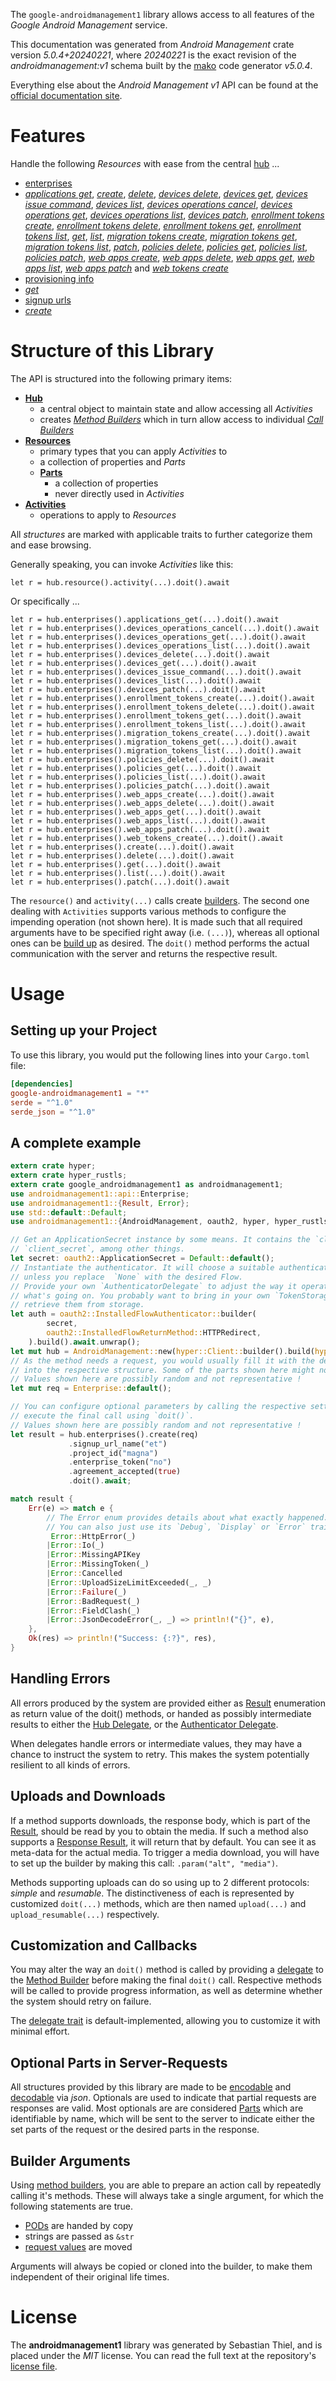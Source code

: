 <!---
DO NOT EDIT !
This file was generated automatically from 'src/generator/templates/api/README.md.mako'
DO NOT EDIT !
-->
The `google-androidmanagement1` library allows access to all features of the *Google Android Management* service.

This documentation was generated from *Android Management* crate version *5.0.4+20240221*, where *20240221* is the exact revision of the *androidmanagement:v1* schema built by the [mako](http://www.makotemplates.org/) code generator *v5.0.4*.

Everything else about the *Android Management* *v1* API can be found at the
[official documentation site](https://developers.google.com/android/management).
# Features

Handle the following *Resources* with ease from the central [hub](https://docs.rs/google-androidmanagement1/5.0.4+20240221/google_androidmanagement1/AndroidManagement) ... 

* [enterprises](https://docs.rs/google-androidmanagement1/5.0.4+20240221/google_androidmanagement1/api::Enterprise)
 * [*applications get*](https://docs.rs/google-androidmanagement1/5.0.4+20240221/google_androidmanagement1/api::EnterpriseApplicationGetCall), [*create*](https://docs.rs/google-androidmanagement1/5.0.4+20240221/google_androidmanagement1/api::EnterpriseCreateCall), [*delete*](https://docs.rs/google-androidmanagement1/5.0.4+20240221/google_androidmanagement1/api::EnterpriseDeleteCall), [*devices delete*](https://docs.rs/google-androidmanagement1/5.0.4+20240221/google_androidmanagement1/api::EnterpriseDeviceDeleteCall), [*devices get*](https://docs.rs/google-androidmanagement1/5.0.4+20240221/google_androidmanagement1/api::EnterpriseDeviceGetCall), [*devices issue command*](https://docs.rs/google-androidmanagement1/5.0.4+20240221/google_androidmanagement1/api::EnterpriseDeviceIssueCommandCall), [*devices list*](https://docs.rs/google-androidmanagement1/5.0.4+20240221/google_androidmanagement1/api::EnterpriseDeviceListCall), [*devices operations cancel*](https://docs.rs/google-androidmanagement1/5.0.4+20240221/google_androidmanagement1/api::EnterpriseDeviceOperationCancelCall), [*devices operations get*](https://docs.rs/google-androidmanagement1/5.0.4+20240221/google_androidmanagement1/api::EnterpriseDeviceOperationGetCall), [*devices operations list*](https://docs.rs/google-androidmanagement1/5.0.4+20240221/google_androidmanagement1/api::EnterpriseDeviceOperationListCall), [*devices patch*](https://docs.rs/google-androidmanagement1/5.0.4+20240221/google_androidmanagement1/api::EnterpriseDevicePatchCall), [*enrollment tokens create*](https://docs.rs/google-androidmanagement1/5.0.4+20240221/google_androidmanagement1/api::EnterpriseEnrollmentTokenCreateCall), [*enrollment tokens delete*](https://docs.rs/google-androidmanagement1/5.0.4+20240221/google_androidmanagement1/api::EnterpriseEnrollmentTokenDeleteCall), [*enrollment tokens get*](https://docs.rs/google-androidmanagement1/5.0.4+20240221/google_androidmanagement1/api::EnterpriseEnrollmentTokenGetCall), [*enrollment tokens list*](https://docs.rs/google-androidmanagement1/5.0.4+20240221/google_androidmanagement1/api::EnterpriseEnrollmentTokenListCall), [*get*](https://docs.rs/google-androidmanagement1/5.0.4+20240221/google_androidmanagement1/api::EnterpriseGetCall), [*list*](https://docs.rs/google-androidmanagement1/5.0.4+20240221/google_androidmanagement1/api::EnterpriseListCall), [*migration tokens create*](https://docs.rs/google-androidmanagement1/5.0.4+20240221/google_androidmanagement1/api::EnterpriseMigrationTokenCreateCall), [*migration tokens get*](https://docs.rs/google-androidmanagement1/5.0.4+20240221/google_androidmanagement1/api::EnterpriseMigrationTokenGetCall), [*migration tokens list*](https://docs.rs/google-androidmanagement1/5.0.4+20240221/google_androidmanagement1/api::EnterpriseMigrationTokenListCall), [*patch*](https://docs.rs/google-androidmanagement1/5.0.4+20240221/google_androidmanagement1/api::EnterprisePatchCall), [*policies delete*](https://docs.rs/google-androidmanagement1/5.0.4+20240221/google_androidmanagement1/api::EnterprisePolicyDeleteCall), [*policies get*](https://docs.rs/google-androidmanagement1/5.0.4+20240221/google_androidmanagement1/api::EnterprisePolicyGetCall), [*policies list*](https://docs.rs/google-androidmanagement1/5.0.4+20240221/google_androidmanagement1/api::EnterprisePolicyListCall), [*policies patch*](https://docs.rs/google-androidmanagement1/5.0.4+20240221/google_androidmanagement1/api::EnterprisePolicyPatchCall), [*web apps create*](https://docs.rs/google-androidmanagement1/5.0.4+20240221/google_androidmanagement1/api::EnterpriseWebAppCreateCall), [*web apps delete*](https://docs.rs/google-androidmanagement1/5.0.4+20240221/google_androidmanagement1/api::EnterpriseWebAppDeleteCall), [*web apps get*](https://docs.rs/google-androidmanagement1/5.0.4+20240221/google_androidmanagement1/api::EnterpriseWebAppGetCall), [*web apps list*](https://docs.rs/google-androidmanagement1/5.0.4+20240221/google_androidmanagement1/api::EnterpriseWebAppListCall), [*web apps patch*](https://docs.rs/google-androidmanagement1/5.0.4+20240221/google_androidmanagement1/api::EnterpriseWebAppPatchCall) and [*web tokens create*](https://docs.rs/google-androidmanagement1/5.0.4+20240221/google_androidmanagement1/api::EnterpriseWebTokenCreateCall)
* [provisioning info](https://docs.rs/google-androidmanagement1/5.0.4+20240221/google_androidmanagement1/api::ProvisioningInfo)
 * [*get*](https://docs.rs/google-androidmanagement1/5.0.4+20240221/google_androidmanagement1/api::ProvisioningInfoGetCall)
* [signup urls](https://docs.rs/google-androidmanagement1/5.0.4+20240221/google_androidmanagement1/api::SignupUrl)
 * [*create*](https://docs.rs/google-androidmanagement1/5.0.4+20240221/google_androidmanagement1/api::SignupUrlCreateCall)




# Structure of this Library

The API is structured into the following primary items:

* **[Hub](https://docs.rs/google-androidmanagement1/5.0.4+20240221/google_androidmanagement1/AndroidManagement)**
    * a central object to maintain state and allow accessing all *Activities*
    * creates [*Method Builders*](https://docs.rs/google-androidmanagement1/5.0.4+20240221/google_androidmanagement1/client::MethodsBuilder) which in turn
      allow access to individual [*Call Builders*](https://docs.rs/google-androidmanagement1/5.0.4+20240221/google_androidmanagement1/client::CallBuilder)
* **[Resources](https://docs.rs/google-androidmanagement1/5.0.4+20240221/google_androidmanagement1/client::Resource)**
    * primary types that you can apply *Activities* to
    * a collection of properties and *Parts*
    * **[Parts](https://docs.rs/google-androidmanagement1/5.0.4+20240221/google_androidmanagement1/client::Part)**
        * a collection of properties
        * never directly used in *Activities*
* **[Activities](https://docs.rs/google-androidmanagement1/5.0.4+20240221/google_androidmanagement1/client::CallBuilder)**
    * operations to apply to *Resources*

All *structures* are marked with applicable traits to further categorize them and ease browsing.

Generally speaking, you can invoke *Activities* like this:

```Rust,ignore
let r = hub.resource().activity(...).doit().await
```

Or specifically ...

```ignore
let r = hub.enterprises().applications_get(...).doit().await
let r = hub.enterprises().devices_operations_cancel(...).doit().await
let r = hub.enterprises().devices_operations_get(...).doit().await
let r = hub.enterprises().devices_operations_list(...).doit().await
let r = hub.enterprises().devices_delete(...).doit().await
let r = hub.enterprises().devices_get(...).doit().await
let r = hub.enterprises().devices_issue_command(...).doit().await
let r = hub.enterprises().devices_list(...).doit().await
let r = hub.enterprises().devices_patch(...).doit().await
let r = hub.enterprises().enrollment_tokens_create(...).doit().await
let r = hub.enterprises().enrollment_tokens_delete(...).doit().await
let r = hub.enterprises().enrollment_tokens_get(...).doit().await
let r = hub.enterprises().enrollment_tokens_list(...).doit().await
let r = hub.enterprises().migration_tokens_create(...).doit().await
let r = hub.enterprises().migration_tokens_get(...).doit().await
let r = hub.enterprises().migration_tokens_list(...).doit().await
let r = hub.enterprises().policies_delete(...).doit().await
let r = hub.enterprises().policies_get(...).doit().await
let r = hub.enterprises().policies_list(...).doit().await
let r = hub.enterprises().policies_patch(...).doit().await
let r = hub.enterprises().web_apps_create(...).doit().await
let r = hub.enterprises().web_apps_delete(...).doit().await
let r = hub.enterprises().web_apps_get(...).doit().await
let r = hub.enterprises().web_apps_list(...).doit().await
let r = hub.enterprises().web_apps_patch(...).doit().await
let r = hub.enterprises().web_tokens_create(...).doit().await
let r = hub.enterprises().create(...).doit().await
let r = hub.enterprises().delete(...).doit().await
let r = hub.enterprises().get(...).doit().await
let r = hub.enterprises().list(...).doit().await
let r = hub.enterprises().patch(...).doit().await
```

The `resource()` and `activity(...)` calls create [builders][builder-pattern]. The second one dealing with `Activities` 
supports various methods to configure the impending operation (not shown here). It is made such that all required arguments have to be 
specified right away (i.e. `(...)`), whereas all optional ones can be [build up][builder-pattern] as desired.
The `doit()` method performs the actual communication with the server and returns the respective result.

# Usage

## Setting up your Project

To use this library, you would put the following lines into your `Cargo.toml` file:

```toml
[dependencies]
google-androidmanagement1 = "*"
serde = "^1.0"
serde_json = "^1.0"
```

## A complete example

```Rust
extern crate hyper;
extern crate hyper_rustls;
extern crate google_androidmanagement1 as androidmanagement1;
use androidmanagement1::api::Enterprise;
use androidmanagement1::{Result, Error};
use std::default::Default;
use androidmanagement1::{AndroidManagement, oauth2, hyper, hyper_rustls, chrono, FieldMask};

// Get an ApplicationSecret instance by some means. It contains the `client_id` and 
// `client_secret`, among other things.
let secret: oauth2::ApplicationSecret = Default::default();
// Instantiate the authenticator. It will choose a suitable authentication flow for you, 
// unless you replace  `None` with the desired Flow.
// Provide your own `AuthenticatorDelegate` to adjust the way it operates and get feedback about 
// what's going on. You probably want to bring in your own `TokenStorage` to persist tokens and
// retrieve them from storage.
let auth = oauth2::InstalledFlowAuthenticator::builder(
        secret,
        oauth2::InstalledFlowReturnMethod::HTTPRedirect,
    ).build().await.unwrap();
let mut hub = AndroidManagement::new(hyper::Client::builder().build(hyper_rustls::HttpsConnectorBuilder::new().with_native_roots().https_or_http().enable_http1().build()), auth);
// As the method needs a request, you would usually fill it with the desired information
// into the respective structure. Some of the parts shown here might not be applicable !
// Values shown here are possibly random and not representative !
let mut req = Enterprise::default();

// You can configure optional parameters by calling the respective setters at will, and
// execute the final call using `doit()`.
// Values shown here are possibly random and not representative !
let result = hub.enterprises().create(req)
             .signup_url_name("et")
             .project_id("magna")
             .enterprise_token("no")
             .agreement_accepted(true)
             .doit().await;

match result {
    Err(e) => match e {
        // The Error enum provides details about what exactly happened.
        // You can also just use its `Debug`, `Display` or `Error` traits
         Error::HttpError(_)
        |Error::Io(_)
        |Error::MissingAPIKey
        |Error::MissingToken(_)
        |Error::Cancelled
        |Error::UploadSizeLimitExceeded(_, _)
        |Error::Failure(_)
        |Error::BadRequest(_)
        |Error::FieldClash(_)
        |Error::JsonDecodeError(_, _) => println!("{}", e),
    },
    Ok(res) => println!("Success: {:?}", res),
}

```
## Handling Errors

All errors produced by the system are provided either as [Result](https://docs.rs/google-androidmanagement1/5.0.4+20240221/google_androidmanagement1/client::Result) enumeration as return value of
the doit() methods, or handed as possibly intermediate results to either the 
[Hub Delegate](https://docs.rs/google-androidmanagement1/5.0.4+20240221/google_androidmanagement1/client::Delegate), or the [Authenticator Delegate](https://docs.rs/yup-oauth2/*/yup_oauth2/trait.AuthenticatorDelegate.html).

When delegates handle errors or intermediate values, they may have a chance to instruct the system to retry. This 
makes the system potentially resilient to all kinds of errors.

## Uploads and Downloads
If a method supports downloads, the response body, which is part of the [Result](https://docs.rs/google-androidmanagement1/5.0.4+20240221/google_androidmanagement1/client::Result), should be
read by you to obtain the media.
If such a method also supports a [Response Result](https://docs.rs/google-androidmanagement1/5.0.4+20240221/google_androidmanagement1/client::ResponseResult), it will return that by default.
You can see it as meta-data for the actual media. To trigger a media download, you will have to set up the builder by making
this call: `.param("alt", "media")`.

Methods supporting uploads can do so using up to 2 different protocols: 
*simple* and *resumable*. The distinctiveness of each is represented by customized 
`doit(...)` methods, which are then named `upload(...)` and `upload_resumable(...)` respectively.

## Customization and Callbacks

You may alter the way an `doit()` method is called by providing a [delegate](https://docs.rs/google-androidmanagement1/5.0.4+20240221/google_androidmanagement1/client::Delegate) to the 
[Method Builder](https://docs.rs/google-androidmanagement1/5.0.4+20240221/google_androidmanagement1/client::CallBuilder) before making the final `doit()` call. 
Respective methods will be called to provide progress information, as well as determine whether the system should 
retry on failure.

The [delegate trait](https://docs.rs/google-androidmanagement1/5.0.4+20240221/google_androidmanagement1/client::Delegate) is default-implemented, allowing you to customize it with minimal effort.

## Optional Parts in Server-Requests

All structures provided by this library are made to be [encodable](https://docs.rs/google-androidmanagement1/5.0.4+20240221/google_androidmanagement1/client::RequestValue) and 
[decodable](https://docs.rs/google-androidmanagement1/5.0.4+20240221/google_androidmanagement1/client::ResponseResult) via *json*. Optionals are used to indicate that partial requests are responses 
are valid.
Most optionals are are considered [Parts](https://docs.rs/google-androidmanagement1/5.0.4+20240221/google_androidmanagement1/client::Part) which are identifiable by name, which will be sent to 
the server to indicate either the set parts of the request or the desired parts in the response.

## Builder Arguments

Using [method builders](https://docs.rs/google-androidmanagement1/5.0.4+20240221/google_androidmanagement1/client::CallBuilder), you are able to prepare an action call by repeatedly calling it's methods.
These will always take a single argument, for which the following statements are true.

* [PODs][wiki-pod] are handed by copy
* strings are passed as `&str`
* [request values](https://docs.rs/google-androidmanagement1/5.0.4+20240221/google_androidmanagement1/client::RequestValue) are moved

Arguments will always be copied or cloned into the builder, to make them independent of their original life times.

[wiki-pod]: http://en.wikipedia.org/wiki/Plain_old_data_structure
[builder-pattern]: http://en.wikipedia.org/wiki/Builder_pattern
[google-go-api]: https://github.com/google/google-api-go-client

# License
The **androidmanagement1** library was generated by Sebastian Thiel, and is placed 
under the *MIT* license.
You can read the full text at the repository's [license file][repo-license].

[repo-license]: https://github.com/Byron/google-apis-rsblob/main/LICENSE.md

